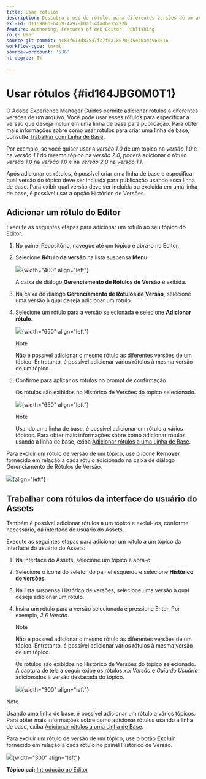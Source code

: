 ```yaml
---
title: Usar rótulos
description: Descubra o uso de rótulos para diferentes versões de um arquivo no Adobe Experience Manager Guides. Saiba como adicionar ou excluir um rótulo a uma versão de um tópico.
exl-id: d116906d-b469-4a97-b0af-4fadbe15222b
feature: Authoring, Features of Web Editor, Publishing
role: User
source-git-commit: ac83f613d87547fc7f6a18070545e40ad4963616
workflow-type: tm+mt
source-wordcount: '536'
ht-degree: 0%

---
```


# Usar rótulos {#id164JBG0M0T1}

O Adobe Experience Manager Guides permite adicionar rótulos a diferentes versões de um arquivo. Você pode usar esses rótulos para especificar a versão que deseja incluir em uma linha de base para publicação. Para obter mais informações sobre como usar rótulos para criar uma linha de base, consulte [Trabalhar com Linha de Base](generate-output-use-baseline-for-publishing.md#).

Por exemplo, se você quiser usar a *versão 1.0* de um tópico na *versão 1.0* e na *versão 1.1* do mesmo tópico na *versão 2.0*, poderá adicionar o rótulo *versão 1.0* na *versão 1.0* e na *versão 2.0* na *versão 1.1*.

Após adicionar os rótulos, é possível criar uma linha de base e especificar qual versão do tópico deve ser incluída para publicação usando essa linha de base. Para exibir qual versão deve ser incluída ou excluída em uma linha de base, é possível usar a opção Histórico de Versões.

## Adicionar um rótulo do Editor

Execute as seguintes etapas para adicionar um rótulo ao seu tópico do Editor:

1. No painel Repositório, navegue até um tópico e abra-o no Editor.
1. Selecione **Rótulo de versão** na lista suspensa **Menu**.

   ![](images/version-label-option.png){width="400" align="left"}

   A caixa de diálogo **Gerenciamento de Rótulos de Versão** é exibida.

1. Na caixa de diálogo **Gerenciamento de Rótulos de Versão**, selecione uma versão à qual deseja adicionar um rótulo.
1. Selecione um rótulo para a versão selecionada e selecione **Adicionar rótulo**.

   ![](images/version-label-management-dialog-new.png){width="650" align="left"}

   >[!NOTE]
   >
   > Não é possível adicionar o mesmo rótulo às diferentes versões de um tópico. Entretanto, é possível adicionar vários rótulos à mesma versão de um tópico.
1. Confirme para aplicar os rótulos no prompt de confirmação.

   Os rótulos são exibidos no Histórico de Versões do tópico selecionado.

   ![](images/label-comparison-version-history.png){width="650" align="left"}

   >[!NOTE]
   >
   > Usando uma linha de base, é possível adicionar um rótulo a vários tópicos. Para obter mais informações sobre como adicionar rótulos usando a linha de base, exiba [Adicionar rótulos a uma Linha de Base](generate-output-use-baseline-for-publishing.md#id184KD0T305Z).

Para excluir um rótulo de versão de um tópico, use o ícone **Remover** fornecido em relação a cada rótulo adicionado na caixa de diálogo Gerenciamento de Rótulos de Versão.

![](images/remove-version-label.png){align="left"}


## Trabalhar com rótulos da interface do usuário do Assets

Também é possível adicionar rótulos a um tópico e excluí-los, conforme necessário, da interface do usuário do Assets.

Execute as seguintes etapas para adicionar um rótulo a um tópico da interface do usuário do Assets:

1. Na interface do Assets, selecione um tópico e abra-o.
1. Selecione o ícone do seletor do painel esquerdo e selecione **Histórico de versões**.
1. Na lista suspensa Histórico de versões, selecione uma versão à qual deseja adicionar um rótulo.
1. Insira um rótulo para a versão selecionada e pressione Enter. Por exemplo, *2.6 Versão*.

   >[!NOTE]
   >
   > Não é possível adicionar o mesmo rótulo às diferentes versões de um tópico. Entretanto, é possível adicionar vários rótulos à mesma versão de um tópico.

   Os rótulos são exibidos no Histórico de Versões do tópico selecionado. A captura de tela a seguir exibe os rótulos *x.x Versão* e *Guia do Usuário* adicionados à versão destacada do tópico.

   ![](images/labels.png){width="300" align="left"}

>[!NOTE]
>
> Usando uma linha de base, é possível adicionar um rótulo a vários tópicos. Para obter mais informações sobre como adicionar rótulos usando a linha de base, exiba [Adicionar rótulos a uma Linha de Base](generate-output-use-baseline-for-publishing.md#id184KD0T305Z).

Para excluir um rótulo de versão de um tópico, use o botão **Excluir** fornecido em relação a cada rótulo no painel Histórico de Versão.

![](images/delete-labels.png){width="300" align="left"}


**Tópico pai:**&#x200B;[ Introdução ao Editor](web-editor.md)

